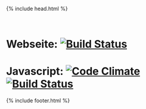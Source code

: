 {% include head.html %}

<div class="container bs-docs-container">
<div class="row">
<div class="col-xs-6 col-sm-3 sidebar-offcanvas" id="sidebar" role="navigation">
<br/>
<div class="list-group">
</div>
</div>
    
<!-- Inhalt -->
<div class="col-md-9" role="main">
<div class="bs-docs-section">

# Webseite: [![Build Status](https://travis-ci.org/feg-stuttgart/feg-stuttgart.github.io.png?branch=master)](https://travis-ci.org/feg-stuttgart/feg-stuttgart.github.io)

# Javascript: [![Code Climate](https://codeclimate.com/github/feg-stuttgart/grunt.png)](https://codeclimate.com/github/feg-stuttgart/grunt)[![Build Status](https://travis-ci.org/feg-stuttgart/grunt.png?branch=master)](https://travis-ci.org/feg-stuttgart/grunt)
      
{% include footer.html %}


